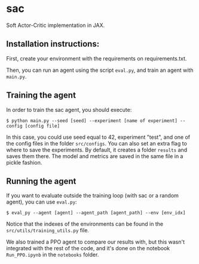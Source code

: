 # sac

Soft Actor-Critic implementation in JAX.

## Installation instructions:

First, create your environment with the requirements on requirements.txt.

Then, you can run an agent using the script `eval.py`, and train an agent with `main.py`.

## Training the agent

In order to train the sac agent, you should execute:

```
$ python main.py --seed [seed] --experiment [name of experiment] --config [config file]
```

In this case, you could use seed equal to 42, experiment "test", and one of the config files in the folder `src/configs`. You can also set an extra flag to where to save the experiments. By default, it creates a folder `results` and saves them there. The model and metrics are saved in the same file in a pickle fashion.

## Running the agent

If you want to evaluate outside the training loop (with sac or a random agent), you can use `eval.py`:

```
$ eval_py --agent [agent] --agent_path [agent_path] --env [env_idx]
```

Notice that the indexes of the environments can be found in the `src/utils/training_utils.py` file.

We also trained a PPO agent to compare our results with, but this wasn't integrated with the rest of the code, and it's done on the notebook `Run_PPO.ipynb` in the `notebooks` folder.
